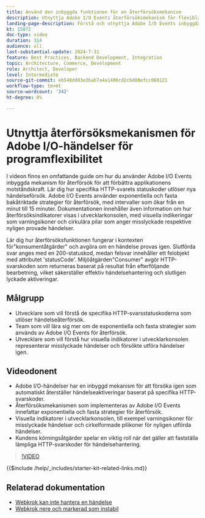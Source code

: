 ```yaml
---
title: Använd den inbyggda funktionen för en återförsöksmekanism
description: Utnyttja Adobe I/O Events återförsöksmekanism för flexibla applikationer, inklusive återförsöksvillkor och visuella indikatorer.
landing-page-description: Förstå och utnyttja Adobe I/O Events inbyggda mekanism för återförsök för att förbättra applikationens motståndskraft och hantera händelseaktiveringar effektivt.
kt: 15872
doc-type: video
duration: 314
audience: all
last-substantial-update: 2024-7-31
feature: Best Practices, Backend Development, Integration
topic: Architecture, Commerce, Development
role: Architect, Developer
level: Intermediate
source-git-commit: eb548dd83e3bab7a4a1486cd2cbd88efcc060121
workflow-type: tm+mt
source-wordcount: '342'
ht-degree: 0%

---
```


# Utnyttja återförsöksmekanismen för Adobe I/O-händelser för programflexibilitet

I videon finns en omfattande guide om hur du använder Adobe I/O Events inbyggda mekanism för återförsök för att förbättra applikationens motståndskraft. Lär dig hur specifika HTTP-svarets statuskoder utlöser nya händelseförsök. Adobe I/O Events använder exponentiella och fasta bakåtriktade strategier för återförsök, med intervaller som ökar från en minut till 15 minuter. Dokumentationen innehåller även information om hur återförsöksindikatorer visas i utvecklarkonsolen, med visuella indikeringar som varningsikoner och cirkulära pilar som anger misslyckade respektive nyligen provade händelser.

Lär dig hur återförsöksfunktionen fungerar i kontexten för&quot;konsumentåtgärder&quot; och avgöra om en händelse provas igen. Slutförda svar anges med en 200-statuskod, medan felsvar innehåller ett felobjekt med attributet &#39;statusCode&#39;. Miljöåtgärden&quot;Consumer&quot; avgör HTTP-svarskoden som returneras baserat på resultat från efterföljande bearbetning, vilket säkerställer effektiv händelsehantering och slutligen lyckade aktiveringar.

## Målgrupp

* Utvecklare som vill förstå de specifika HTTP-svarsstatuskoderna som utlöser händelseåterförsök.
* Team som vill lära sig mer om de exponentiella och fasta strategier som används av Adobe I/O Events för återförsök.
* Utvecklare som vill förstå hur visuella indikatorer i utvecklarkonsolen representerar misslyckade händelser och försökte utföra händelser igen.

## Videodonent

* Adobe I/O-händelser har en inbyggd mekanism för att försöka igen som automatiskt återställer händelseaktiveringar baserat på specifika HTTP-svarskoder.
* Återförsöksmekanismen som implementeras av Adobe I/O Events innefattar exponentiella och fasta strategier för återförsök.
* Visuella indikatorer i utvecklarkonsolen, till exempel varningsikoner för misslyckade händelser och cirkelformade pilikoner för nyligen utförda händelser.
* Kundens körningsåtgärder spelar en viktig roll när det gäller att fastställa lämpliga HTTP-svarskoder för händelsehantering.

>[!VIDEO](https://video.tv.adobe.com/v/3449077?learn=on&captions=swe)

{{$include /help/_includes/starter-kit-related-links.md}}

## Relaterad dokumentation

* [Webkrok kan inte hantera en händelse](https://developer.adobe.com/events/docs/support/faq/#what-happens-if-my-webhook-is-unable-to-handle-a-specific-event-but-handles-all-other-events-gracefully)
* [Webkrok nere och markerad som instabil](https://developer.adobe.com/events/docs/support/faq/#what-happens-if-my-webhook-is-down-why-is-my-event-registration-marked-as-unstable)
